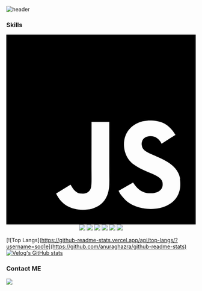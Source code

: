 ![header](https://capsule-render.vercel.app/api?type=wave&color=auto&height=300&section=header&text=%Soo's%20Github&fontSize=90)

<!--
**soo1e/soo1e** is a ✨ _special_ ✨ repository because its `README.md` (this file) appears on your GitHub profile.

Here are some ideas to get you started:

- 🔭 I’m currently working on ...
- 🌱 I’m currently learning ...
- 👯 I’m looking to collaborate on ...
- 🤔 I’m looking for help with ...
- 💬 Ask me about ...
- 📫 How to reach me: ...
- 😄 Pronouns: ...
- ⚡ Fun fact: ...
-->

### Skills 
<div align="center">
<svg role="img" viewBox="0 0 24 24" xmlns="http://www.w3.org/2000/svg"><title>JavaScript</title><path d="M0 0h24v24H0V0zm22.034 18.276c-.175-1.095-.888-2.015-3.003-2.873-.736-.345-1.554-.585-1.797-1.14-.091-.33-.105-.51-.046-.705.15-.646.915-.84 1.515-.66.39.12.75.42.976.9 1.034-.676 1.034-.676 1.755-1.125-.27-.42-.404-.601-.586-.78-.63-.705-1.469-1.065-2.834-1.034l-.705.089c-.676.165-1.32.525-1.71 1.005-1.14 1.291-.811 3.541.569 4.471 1.365 1.02 3.361 1.244 3.616 2.205.24 1.17-.87 1.545-1.966 1.41-.811-.18-1.26-.586-1.755-1.336l-1.83 1.051c.21.48.45.689.81 1.109 1.74 1.756 6.09 1.666 6.871-1.004.029-.09.24-.705.074-1.65l.046.067zm-8.983-7.245h-2.248c0 1.938-.009 3.864-.009 5.805 0 1.232.063 2.363-.138 2.711-.33.689-1.18.601-1.566.48-.396-.196-.597-.466-.83-.855-.063-.105-.11-.196-.127-.196l-1.825 1.125c.305.63.75 1.172 1.324 1.517.855.51 2.004.675 3.207.405.783-.226 1.458-.691 1.811-1.411.51-.93.402-2.07.397-3.346.012-2.054 0-4.109 0-6.179l.004-.056z"/></svg>	<img src="https://img.shields.io/badge/HTML5-E34F26?style=flat&logo=HTML5&logoColor=white" />
	<img src="https://img.shields.io/badge/CSS3-1572B6?style=flat&logo=CSS3&logoColor=white" />
	<img src="https://img.shields.io/badge/CSS3-1572B6?style=flat&logo=nodedotjs&logoColor=white" />
	<img src="https://img.shields.io/badge/CSS3-1572B6?style=flat&logo=typescript&logoColor=white" />
	<img src="https://img.shields.io/badge/CSS3-1572B6?style=flat&logo=mongodb&logoColor=white" />
	<img src="https://img.shields.io/badge/CSS3-1572B6?style=flat&logo=mysql&logoColor=white" />
	
</div>

[![Top Langs](https://github-readme-stats.vercel.app/api/top-langs/?username=soo1e](https://github.com/anuraghazra/github-readme-stats)
[![Velog's GitHub stats](https://velog-readme-stats.vercel.app/api?name=soo1e)](https://velog.io/@soo1e)


### Contact ME
<a href="https://velog.io/@soo1e"><img src="https://img.shields.io/badge/Velog-3DDC84?style=flat-square&logo=Blogger&logoColor=white"/></a>
